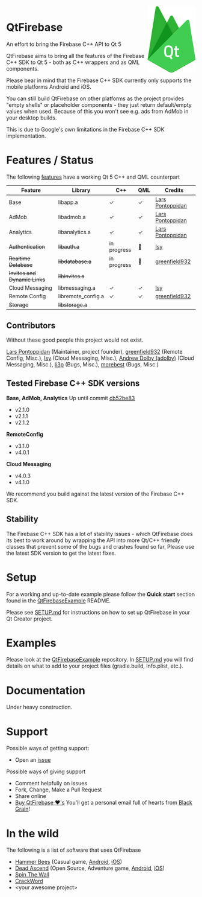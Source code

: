 <img src="logo.png" align="right" />

# QtFirebase
An effort to bring the Firebase C++ API to Qt 5

QtFirebase aims to bring all the features of the Firebase C++ SDK to Qt 5 - both as C++ wrappers and as QML components.

Please bear in mind that the Firebase C++ SDK currently only supports the mobile platforms Android and iOS.

You can still build QtFirebase on other platforms as the project provides "empty shells" or placeholder components - they just return default/empty values when used. Because of this you won't see e.g. ads from AdMob in your desktop builds.

This is due to Google's own limitations in the Firebase C++ SDK implementation.

# Features / Status
The following [features](https://firebase.google.com/docs/cpp/setup) have a working Qt 5 C++ and QML counterpart

Feature | Library | C++ | QML | Credits
------- | ------- | --- | --- | -------
Base                      |libapp.a             |✓|✓|[Lars Pontoppidan](https://github.com/Larpon)
AdMob                     |libadmob.a           |✓|✓|[Lars Pontoppidan](https://github.com/Larpon)
Analytics                 |libanalytics.a       |✓|✓|[Lars Pontoppidan](https://github.com/Larpon)
~~Authentication~~	          |~~libauth.a~~          |in progress |:wrench: |[Isy](https://github.com/isipisi281)
~~Realtime Database~~	        |~~libdatabase.a~~      |in progress |:wrench: |[greenfield932](https://github.com/greenfield932)
~~Invites and Dynamic Links~~	|~~libinvites.a~~       | | |
Cloud Messaging	          |libmessaging.a     |✓|✓|[Isy](https://github.com/isipisi281)
Remote Config             |libremote_config.a   |✓|✓|[greenfield932](https://github.com/greenfield932)
~~Storage~~	                  |~~libstorage.a~~       | | |

## Contributors
Without these good people this project would not exist.

[Lars Pontoppidan](https://github.com/Larpon) (Maintainer, project founder),
[greenfield932](https://github.com/greenfield932) (Remote Config, Misc.),
[Isy](https://github.com/isipisi281) (Cloud Messaging, Misc.),
[Andrew Dolby (adolby)](https://github.com/adolby) (Cloud Messaging, Misc.),
[li3p](https://github.com/li3p) (Bugs, Misc.),
[morebest](https://github.com/morebest) (Bugs, Misc.) 

## Tested Firebase C++ SDK versions
**Base, AdMob, Analytics**
Up until commit [cb52be83](https://github.com/Larpon/QtFirebase/commit/cb52be8328a063956c2d2139fa9ab7152d955cc2)
* v2.1.0
* v2.1.1
* v2.1.2

**RemoteConfig**
* v3.1.0
* v4.0.1

**Cloud Messaging**
* v4.0.3
* v4.1.0

We recommend you build against the latest version of the Firebase C++ SDK.

## Stability
The Firebase C++ SDK has a lot of stability issues - which QtFirebase does its best to work around by wrapping the API into more Qt/C++ friendly classes that prevent some of the bugs and crashes found so far.
Please use the latest SDK version to get the latest fixes.

# Setup
For a working and up-to-date example please follow the **Quick start** section found in the [QtFirebaseExample](https://github.com/Larpon/QtFirebaseExample) README.

Please see [SETUP.md](https://github.com/Larpon/QtFirebase/blob/master/SETUP.md) for instructions on how to set up QtFirebase in your Qt Creator project.

# Examples
Please look at the [QtFirebaseExample](https://github.com/Larpon/QtFirebaseExample) repository.
In [SETUP.md](https://github.com/Larpon/QtFirebase/blob/master/SETUP.md) you will find details on what to add to your project files (gradle.build, Info.plist, etc.).

# Documentation
Under heavy construction.

# Support
Possible ways of getting support:
* Open an [issue](https://github.com/Larpon/QtFirebase/issues)

Possible ways of giving support
* Comment helpfully on issues
* Fork, Change, Make a Pull Request
* Share online
* [Buy QtFirebase &#10084;'s](https://www.paypal.com/cgi-bin/webscr?cmd=_s-xclick&hosted_button_id=4DHVNRBQRRU96)
  You'll get a personal email full of hearts from [Black Grain](http://blackgrain.dk/games/)!

# In the wild
The following is a list of software that uses QtFirebase
* [Hammer Bees](http://blackgrain.dk/games/hammerbees/) (Casual game, [Android](https://play.google.com/store/apps/details?id=com.bitkompot.android.hammerbees.ad), [iOS](https://itunes.apple.com/us/app/hammer-bees-free/id1164069527?ls=1&mt=8))
* [Dead Ascend](http://blackgrain.dk/games/deadascend/) (Open Source, Adventure game, [Android](https://play.google.com/store/apps/details?id=com.blackgrain.android.deadascend.ad), [iOS](https://itunes.apple.com/us/app/dead-ascend/id1197443665?ls=1&mt=8))
* [Spin The Wall](https://play.google.com/store/apps/details?id=com.iceball.spinthewall)
* [CrackWord](https://play.google.com/store/apps/details?id=com.reddeer.crackword)
* \<your awesome project\>

